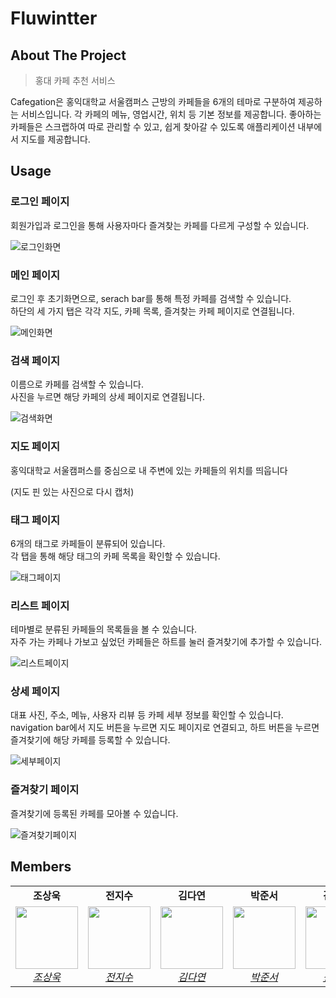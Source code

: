 # Fluwintter

## ****About The Project****

> 홍대 카페 추천 서비스

Cafegation은 홍익대학교 서울캠퍼스 근방의 카페들을 6개의 테마로 구분하여 제공하는 서비스입니다.
각 카페의 메뉴, 영업시간, 위치 등 기본 정보를 제공합니다.
좋아하는 카페들은 스크랩하여 따로 관리할 수 있고, 쉽게 찾아갈 수 있도록 애플리케이션 내부에서 지도를 제공합니다.

## Usage
### 로그인 페이지
회원가입과 로그인을 통해 사용자마다 즐겨찾는 카페를 다르게 구성할 수 있습니다.

![로그인화면](https://user-images.githubusercontent.com/78093844/195288321-5b0beb1a-c47e-4017-a133-c0507982a48c.JPG)


### 메인 페이지
로그인 후 초기화면으로, serach bar를 통해 특정 카페를 검색할 수 있습니다.        
하단의 세 가지 탭은 각각 지도, 카페 목록, 즐겨찾는 카페 페이지로 연결됩니다.

![메인화면](https://user-images.githubusercontent.com/78093844/195288349-13f95346-f403-4fea-a20b-cfc0062c2dfd.JPG)


### 검색 페이지
이름으로 카페를 검색할 수 있습니다.    
사진을 누르면 해당 카페의 상세 페이지로 연결됩니다.

![검색화면](https://user-images.githubusercontent.com/78093844/195290474-feef6da8-3495-4bd1-954f-20abc06d9834.JPG)


### 지도 페이지
홍익대학교 서울캠퍼스를 중심으로 내 주변에 있는 카페들의 위치를 띄웁니다

(지도 핀 있는 사진으로 다시 캡처)

### 태그 페이지
6개의 태그로 카페들이 분류되어 있습니다.    
각 탭을 통해 해당 태그의 카페 목록을 확인할 수 있습니다.

![태그페이지](https://user-images.githubusercontent.com/78093844/195288416-8f9e80dc-44a3-486f-bfca-a0a28e926247.JPG)


### 리스트 페이지
테마별로 분류된 카페들의 목록들을 볼 수 있습니다.   
자주 가는 카페나 가보고 싶었던 카페들은 하트를 눌러 즐겨찾기에 추가할 수 있습니다. 

![리스트페이지](https://user-images.githubusercontent.com/78093844/195289068-f6c7054f-c227-4c7f-9a5e-0571f9ff8b14.JPG)


### 상세 페이지
대표 사진, 주소, 메뉴, 사용자 리뷰 등 카페 세부 정보를 확인할 수 있습니다.    
navigation bar에서 지도 버튼을 누르면 지도 페이지로 연결되고, 하트 버튼을 누르면 즐겨찾기에 해당 카페를 등록할 수 있습니다.

![세부페이지](https://user-images.githubusercontent.com/78093844/195289087-45ef77ef-df51-4f64-8774-bf5da4b85070.JPG)


### 즐겨찾기 페이지
즐겨찾기에 등록된 카페를 모아볼 수 있습니다.

![즐겨찾기페이지](https://user-images.githubusercontent.com/78093844/195288397-36dffac1-fa7a-4288-acbb-8dd318d1ec15.JPG)






## Members

<table>
    <tr align="center">
        <td><B>조상욱<B></td>
        <td><B>전지수<B></td>
        <td><B>김다연<B></td>
        <td><B>박준서<B></td>
				<td><B>김희수<B></td>
    </tr>
    <tr align="center">
        <td>
            <img src="https://github.com/Sangwook02.png" width="100">
            <br>
            <a href="https://github.com/Sangwook02"><I>조상욱</I></a>
        </td>
        <td>
            <img src="https://github.com/Jeon-jisu.png" width="100">
            <br>
            <a href="https://github.com/Jeon-jisu"><I>전지수</I></a>
        </td>
        <td>
            <img src="https://github.com/danhandev.png" width="100">
            <br>
            <a href="https://github.com/danhandev"><I>김다연</I></a>
        </td>
        <td>
            <img src="https://github.com/Pjunn.png" width="100">
            <br>
            <a href="https://github.com/Pjunn"><I>박준서</I></a>
        </td>
        <td>
            <img src="https://github.com/heeboy007.png" width="100">
            <br>
            <a href="https://github.com/heeboy007"><I>김희수</I></a>
        </td>
    </tr>
</table>
